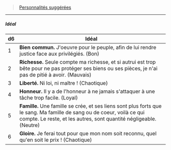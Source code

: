 ﻿---
!PersonalityIdealItem
Table: >+
  |d6|Idéal|

  |---|---|

  |1|**Bien commun.** J'oeuvre pour le peuple, afin de <!--br-->lui rendre justice face aux privilégiés. (Bon)|

  |2|**Richesse.** Seule compte ma richesse, et si <!--br-->autrui est trop bête pour ne pas protéger ses <!--br-->biens ou ses pièces, je n'ai pas de pitié à avoir. <!--br-->(Mauvais)|

  |3|**Liberté.** Ni loi, ni maître ! (Chaotique)|

  |4|**Honneur.** Il y a de l'honneur à ne jamais <!--br-->s'attaquer à une tâche trop facile. (Loyal)|

  |5|**Famille.** Une famille se crée, et ses liens sont <!--br-->plus forts que le sang. Ma famille de sang ou <!--br-->de coeur, voilà ce qui compte. Le reste, et les <!--br-->autres, sont quantité négligeable. (Neutre)|

  |6|**Gloire.** Je ferai tout pour que mon nom soit <!--br-->reconnu, quel qu'en soit le prix ! (Chaotique)|

Id: background_crapule_hd.md#idéal
ParentLink: background_crapule_hd.md#personnalités-suggérées
Name: Idéal
ParentName: Personnalités suggérées
NameLevel: 5
Attributes: {}
---
> [Personnalités suggérées](hd_background_crapule_personnalites_suggerees.md)

---

##### Idéal

|d6|Idéal|
|---|---|
|1|**Bien commun.** J'oeuvre pour le peuple, afin de lui rendre justice face aux privilégiés. (Bon)|
|2|**Richesse.** Seule compte ma richesse, et si autrui est trop bête pour ne pas protéger ses biens ou ses pièces, je n'ai pas de pitié à avoir. (Mauvais)|
|3|**Liberté.** Ni loi, ni maître ! (Chaotique)|
|4|**Honneur.** Il y a de l'honneur à ne jamais s'attaquer à une tâche trop facile. (Loyal)|
|5|**Famille.** Une famille se crée, et ses liens sont plus forts que le sang. Ma famille de sang ou de coeur, voilà ce qui compte. Le reste, et les autres, sont quantité négligeable. (Neutre)|
|6|**Gloire.** Je ferai tout pour que mon nom soit reconnu, quel qu'en soit le prix ! (Chaotique)|

